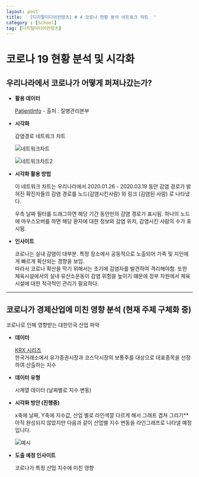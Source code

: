 ```yaml
---
layout: post
title: ' [디지털미디어컨텐츠] # 4 코로나 현황 분석 네트워크 차트  '
category : [School]
tag: [디지털미디어컨텐츠]
---
```


# 코로나 19 현황 분석 및 시각화 


## 우리나라에서 코로나가 어떻게 퍼져나갔는가?   
   
   
   
* **활용 데이터** 
  
  [PatientInfo](https://drive.google.com/open?id=1Zcl4g_fu13_BHdO0JtQsU6y8dlTfz9d0) - 출처 : 질병관리본부 

* **시각화** 

  감염경로 네트워크 차트 
  
  ![네트워크차트](https://drive.google.com/uc?id=1miPt1HdaHQ-lbj09yY3pB-YopPq9y67B)

  ![네트워크차트2](https://drive.google.com/uc?id=1JVi7HMMO6dmuPF0gIXrpBUtcdzTcShs7)


* **시각화 활용 방법** 

  이 네트워크 차트는 우리나라에서 2020.01.26 - 2020.03.19 동안 감염 경로가 밝혀진 확진자들의 감염 경로를 노드(감염시킨사람) 와 링크 (감염된 사람) 로 나타냈다. 
  
  우측 날짜 필터를 드래그하면 해당 기간 동안만의 감염 경로가 표시됨. 
  하나의 노드에 마우스오버를 하면 해당 환자에 대한 정보와 감염 위치, 감염시킨 사람의 수가 표시됨. 
  
  

* **인사이트**
  
  코로나는 실내 감염이 대부분. 특정 장소에서 공동적으로 노출되어 가족 및 지인에게 빠르게 확산되는 경향을 보임.  
  따라서 코로나 확산을 막기 위해서는 초기에 감염자를 발견하여 격리해야함. 또한 체육시설에서의 실내 유산소운동이 감염 위험을 높이기 떄문에 정부 차원에서 체육시설에 대한 적극적인 관리가 필요하다. 
    

- - - 

## 코로나가 경제산업에 미친 영향 분석 (현재 주제 구체화 중)


코로나로 인해 영향받는 대한민국 산업 파악 

* **데이터** 

  [KRX 시리즈](https://drive.google.com/open?id=1aKr7qyRsnCd4z82Ra33jQibAK1nb_3hV)      
  한국거래소에서 유가증권시장과 코스닥시장의 보통주를 대상으로 대표종목을 선정하여 산출하는 지수 
  
* **데이터 유형** 
  
  시계열 데이터 (날짜별로 지수 변동)

* **시각화 방안 (진행중)**
  
  x축에 날짜, Y축에 지수값, 산업 별로 라인색깔 다르게 해서 그래프 겹쳐 그리기**
  아직 완성되지 않았지만 다음과 같이 산업별 지수 변동을 라인그래프로 나타낼 예정입니다. 
  
  ![예시](https://drive.google.com/uc?id=1u3a2UyK8y8M3QEt90AA9XCw8dd38VznX)
  

* **도출 예정 인사이트**

  코로나가 특정 산업 지수에 미친 영향 














